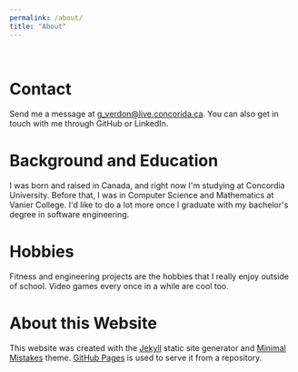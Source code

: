 ```yaml
---
permalink: /about/
title: "About"
---
```


<br>

# Contact

Send me a message at g_verdon@live.concorida.ca. You can also get in touch with me through GitHub or LinkedIn.

# Background and Education

I was born and raised in Canada, and right now I'm studying at Concordia University. Before that, I was in Computer Science and Mathematics at Vanier College. I'd like to do a lot more once I graduate with my bachelor's degree in software engineering.

# Hobbies

Fitness and engineering projects are the hobbies that I really enjoy outside of school. Video games every once in a while are cool too.

# About this Website

This website was created with the <a href="https://jekyllrb.com/" target="blank">Jekyll</a> static site generator and <a href="https://mmistakes.github.io/minimal-mistakes/" target="blank">Minimal Mistakes</a> theme. <a href="https://pages.github.com/" target="blank">GitHub Pages</a> is used to serve it from a repository.
